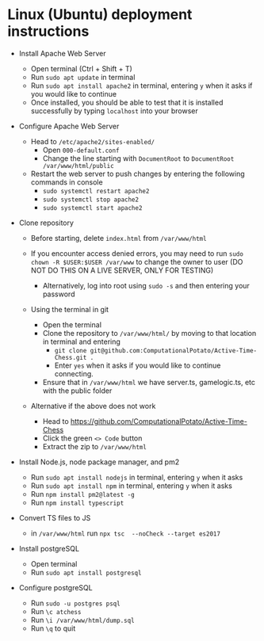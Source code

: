 # Linux (Ubuntu) deployment instructions

- Install Apache Web Server
  - Open terminal (Ctrl + Shift + T)
  - Run ```sudo apt update``` in terminal
  - Run ```sudo apt install apache2``` in terminal, entering ```y``` when it asks if you would like to continue
  - Once installed, you should be able to test that it is installed successfully by typing ```localhost``` into your browser

- Configure Apache Web Server
  - Head to ```/etc/apache2/sites-enabled/```
    - Open ```000-default.conf```
    - Change the line starting with ```DocumentRoot``` to ```DocumentRoot /var/www/html/public```
  - Restart the web server to push changes by entering the following commands in console
    - ```sudo systemctl restart apache2```
    - ```sudo systemctl stop apache2```
    - ```sudo systemctl start apache2```

- Clone repository
  - Before starting, delete ```index.html``` from ```/var/www/html```
  - If you encounter access denied errors, you may need to run ```sudo chown -R $USER:$USER /var/www``` to change the owner to user (DO NOT DO THIS ON A LIVE SERVER, ONLY FOR TESTING)
    - Alternatively, log into root using ```sudo -s``` and then entering your password

  - Using the terminal in git
    - Open the terminal
    - Clone the repository to ```/var/www/html/``` by moving to that location in terminal and entering
      - ```git clone git@github.com:ComputationalPotato/Active-Time-Chess.git .```
      - Enter ```yes``` when it asks if you would like to continue connecting.
    - Ensure that in ```/var/www/html``` we have server.ts, gamelogic.ts, etc with the public folder

  - Alternative if the above does not work
    - Head to <https://github.com/ComputationalPotato/Active-Time-Chess>
    - Click the green ```<> Code``` button
    - Extract the zip to ```/var/www/html```

- Install Node.js, node package manager, and pm2
  - Run ```sudo apt install nodejs``` in terminal, entering ```y``` when it asks
  - Run ```sudo apt install npm``` in terminal, entering ```y``` when it asks
  - Run ```npm install pm2@latest -g```
  - Run ```npm install typescript```

- Convert TS files to JS
  - in ```/var/www/html``` run ```npx tsc  --noCheck --target es2017```

- Install postgreSQL
  - Open terminal
  - Run ```sudo apt install postgresql```

- Configure postgreSQL
  - Run ```sudo -u postgres psql```
  - Run ```\c atchess```
  - Run ```\i /var/www/html/dump.sql```
  - Run ```\q``` to quit
